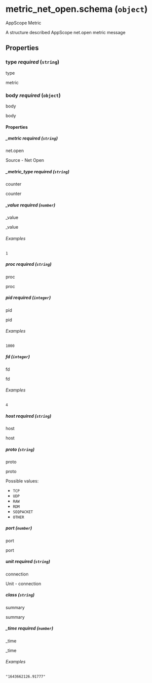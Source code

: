 # metric_net_open.schema (`object`)

AppScope Metric

A structure described AppScope net.open metric message

## Properties

### type _required_ (`string`)

type

metric

### body _required_ (`object`)

body

body

#### Properties

##### _metric _required_ (`string`)

net.open

Source - Net Open

##### _metric_type _required_ (`string`)

counter

counter

##### _value _required_ (`number`)

_value

_value

###### Examples

`1`

##### proc _required_ (`string`)

proc

proc

##### pid _required_ (`integer`)

pid

pid

###### Examples

`1000`

##### fd (`integer`)

fd

fd

###### Examples

`4`

##### host _required_ (`string`)

host

host

##### proto (`string`)

proto

proto

Possible values:

- `TCP`
- `UDP`
- `RAW`
- `RDM`
- `SEQPACKET`
- `OTHER`

##### port (`number`)

port

port

##### unit _required_ (`string`)

connection

Unit - connection

##### class (`string`)

summary

summary

##### _time _required_ (`number`)

_time

_time

###### Examples

`"1643662126.91777"`

